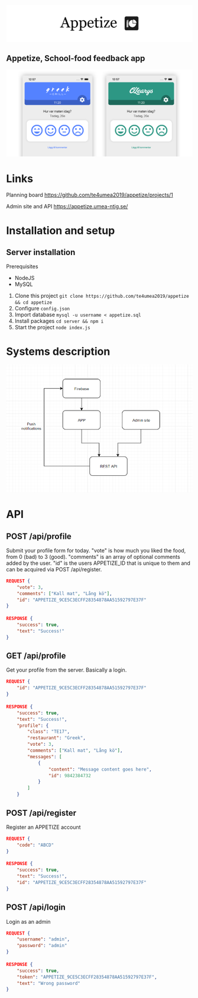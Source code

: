 ﻿![](assets/banner.png)

## Appetize, School-food feedback app

![](assets/screenshots-for-readme.png)

# Links

Planning board https://github.com/te4umea2019/appetize/projects/1

Admin site and API https://appetize.umea-ntig.se/

# Installation and setup

## Server installation

Prerequisites

-   NodeJS
-   MySQL

1. Clone this project `git clone https://github.com/te4umea2019/appetize && cd appetize`
1. Configure `config.json`
1. Import database `mysql -u username < appetize.sql`
1. Install packages `cd server && npm i`
1. Start the project `node index.js`

# Systems description

![](assets/klassdiagram.png)

# API

## POST /api/profile

Submit your profile form for today.
"vote" is how much you liked the food, from 0 (bad) to 3 (good).
"comments" is an array of optional comments added by the user.
"id" is the users APPETIZE_ID that is unique to them and can be acquired via POST /api/register.

```json
REQUEST {
    "vote": 3,
    "comments": ["Kall mat", "Lång kö"],
    "id": "APPETIZE_9CE5C3ECFF28354878AA51592797E37F"
}

RESPONSE {
    "success": true,
    "text": "Success!"
}
```

## GET /api/profile

Get your profile from the server. Basically a login.

```json
REQUEST {
    "id": "APPETIZE_9CE5C3ECFF28354878AA51592797E37F"
}

RESPONSE {
    "success": true,
    "text": "Success!",
    "profile": {
        "class": "TE17",
        "restaurant": "Greek",
        "vote": 3,
        "comments": ["Kall mat", "Lång kö"],
        "messages": [
            {
                "content": "Message content goes here",
                "id": 9842384732
            }
        ]
    }
```

## POST /api/register

Register an APPETIZE account

```json
REQUEST {
    "code": "ABCD"
}

RESPONSE {
    "success": true,
    "text": "Success!",
    "id": "APPETIZE_9CE5C3ECFF28354878AA51592797E37F"
}
```

## POST /api/login

Login as an admin

```json
REQUEST {
    "username": "admin",
    "password": "admin"
}

RESPONSE {
    "success": true,
    "token": "APPETIZE_9CE5C3ECFF28354878AA51592797E37F",
    "text": "Wrong password"
}
```
